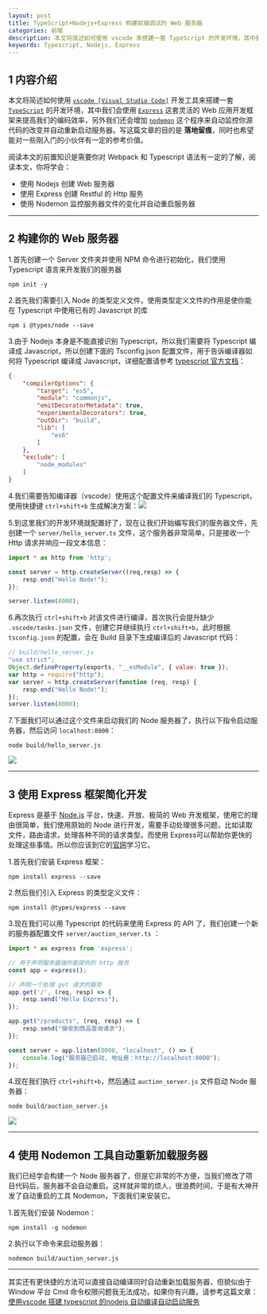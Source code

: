 ```yaml
---
layout: post
title: TypeScript+Nodejs+Express 构建前端调试的 Web 服务器
categories: 前端
description: 本文将简述如何使用 vscode 来搭建一套 TypeScript 的开发环境，其中我们会使用 Express 这套灵活的 Web 应用开发框架来提高我们的编码效率，另外我们还会增加 Nodemon 这个程序来自动监控你源代码的改变并自动重新启动服务器。
keywords: Typescript, Nodejs, Express
---
```


## 1 内容介绍

本文将简述如何使用 [`vscode [Visual Studio Code]`](https://code.visualstudio.com/) 开发工具来搭建一套 [`TypeScript`](http://www.typescriptlang.org/) 的开发环境，其中我们会使用 [`Express`](http://www.expressjs.com.cn/) 这套灵活的 Web 应用开发框架来提高我们的编码效率，另外我们还会增加 [`nodemon`](https://nodemon.io/) 这个程序来自动监控你源代码的改变并自动重新启动服务器。写这篇文章的目的是 **落地留痕**，同时也希望能对一些刚入门的小伙伴有一定的参考价值。

阅读本文的前置知识是需要你对 Webpack 和 Typescript 语法有一定的了解，阅读本文，你将学会：

* 使用 Nodejs 创建 Web 服务器
* 使用 Express 创建 Restful 的 Http 服务
* 使用 Nodemon 监控服务器文件的变化并自动重启服务器

---

## 2 构建你的 Web 服务器

1.首先创建一个 Server 文件夹并使用 NPM 命令进行初始化，我们使用 Typescript 语言来开发我们的服务器

```shell
npm init -y
```

2.首先我们需要引入 Node 的类型定义文件，使用类型定义文件的作用是使你能在 Typescript 中使用已有的 Javascript 的库

```shell
npm i @types/node --save
```

3.由于 Nodejs 本身是不能直接识别 Typescript，所以我们需要将 Typescript 编译成 Javascript，所以创建下面的 Tsconfig.json 配置文件，用于告诉编译器如何将 Typescript 编译成 Javascript，详细配置请参考 [typescript 官方文档](http://www.typescriptlang.org/docs/handbook/tsconfig-json.html)：

```json
{
    "compilerOptions": {
        "target": "es5",
        "module": "commonjs",
        "emitDecoratorMetadata": true,
        "experimentalDecorators": true,
        "outDir": "build",
        "lib": [
            "es6"
        ]
    },
    "exclude": [
        "node_modules"
    ]
}
```

4.我们需要告知编译器（vscode）使用这个配置文件来编译我们的 Typescript，使用快捷键 `ctrl+shift+b` 生成解决方案：![](/image/vscode生成tsconfig解决方案.png)

5.到这里我们的开发环境就配置好了，现在让我们开始编写我们的服务器文件，先创建一个 `server/hello_server.ts` 文件，这个服务器非常简单，只是接收一个 Http 请求并响应一段文本信息：

```javascript
import * as http from 'http';

const server = http.createServer((req,resp) => {
    resp.end("Hello Node!");
});

server.listen(8000);
```

6.再次执行 `ctrl+shift+b` 对该文件进行编译，首次执行会提升缺少 `.vscode/tasks.json` 文件，创建它并继续执行 `ctrl+shift+b`，此时根据 `tsconfig.json` 的配置，会在 Build 目录下生成编译后的 Javascript 代码：

```javascript
// build/hello_server.js
"use strict";
Object.defineProperty(exports, "__esModule", { value: true });
var http = require("http");
var server = http.createServer(function (req, resp) {
    resp.end("Hello Node!");
});
server.listen(8000);
```

7.下面我们可以通过这个文件来启动我们的 Node 服务器了，执行以下指令启动服务器，然后访问 `localhost:8000`：

```shell
node build/hello_server.js
```

![](/image/8080端口.png)

---

## 3 使用 Express 框架简化开发

Express 是基于 [Node.js](http://nodejs.org) 平台，快速、开放、极简的 Web 开发框架，使用它的理由很简单，我们使用原始的 Node 进行开发，需要手动处理很多问题，比如读取文件，路由请求，处理各种不同的请求类型。而使用 Express可以帮助你更快的处理这些事情。所以你应该到它的[官网](http://www.expressjs.com.cn/)学习它。

1.首先我们安装 Express 框架：

```shell
npm install express --save
```

2.然后我们引入 Express 的类型定义文件：

```shell
npm install @types/express --save
```

3.现在我们可以用 Typescript 的代码来使用 Express 的 API 了，我们创建一个新的服务器配置文件 `server/auction_server.ts` ：

```javascript
import * as express from 'express';

// 用于声明服务器端所能提供的 http 服务
const app = express(); 

// 声明一个处理 get 请求的服务
app.get('/', (req, resp) => {
    resp.send("Hello Express");
});

app.get("/products", (req, resp) => {
    resp.send("接收到商品查询请求");
});

const server = app.listen(8000, "localhost", () => {
    console.log("服务器已启动, 地址是：http://localhost:8000");
});
```

4.现在我们执行 `ctrl+shift+b`，然后通过 `auction_server.js` 文件启动 Node 服务器：

```shell
node build/auction_server.js
```

![](/image/接收到商品查询请求.png)

---

## 4 使用 Nodemon 工具自动重新加载服务器

我们已经学会构建一个 Node 服务器了，但是它非常的不方便，当我们修改了项目代码后，服务器不会自动重启。这样就非常的烦人，很浪费时间，于是有大神开发了自动重启的工具 Nodemon，下面我们来安装它。

1.首先我们安装 Nodemon：

```shell
npm install -g nodemon
```

2.执行以下命令来启动服务器：

```shell
nodemon build/auction_server.js
```

---

其实还有更快捷的方法可以直接自动编译同时自动重新加载服务器，但貌似由于 Window 平台 Cmd 命令权限问题我无法成功，如果你有兴趣，请参考这篇文章：[使用vscode 搭建 typescript 的nodejs 自动编译自动启动服务](http://blog.csdn.net/huangyong1991/article/details/78531998)

